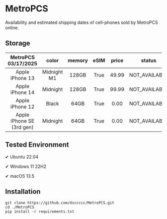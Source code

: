 # MetroPCS
Availability and estimated shipping dates of cell-phones sold by MetroPCS online.
## Storage
|MetroPCS 03/17/2025|color|memory|eSIM|price|status|shipping from|shipping to|
|:--:|:--:|:--:|:--:|:--:|:--:|:--:|:--:|
|Apple iPhone 13|Midnight M1|128GB|True|49.99|NOT_AVAILABLE|03/24/2025|03/31/2025|
|Apple iPhone 14|Midnight|128GB|True|99.99|NOT_AVAILABLE|03/24/2025|03/31/2025|
|Apple iPhone 12|Black|64GB|True|0.00|NOT_AVAILABLE|03/24/2025|03/31/2025|
|Apple iPhone SE (3rd gen)|Midnight|64GB|True|0.00|NOT_AVAILABLE|03/24/2025|03/31/2025|

## Tested Environment
✔ Ubuntu 22.04

✔ Windows 11 22H2

✔ macOS 13.5
## Installation
```
git clone https://github.com/dsccccc/MetroPCS.git
cd ./MetroPCS
pip install -r requirements.txt
```
